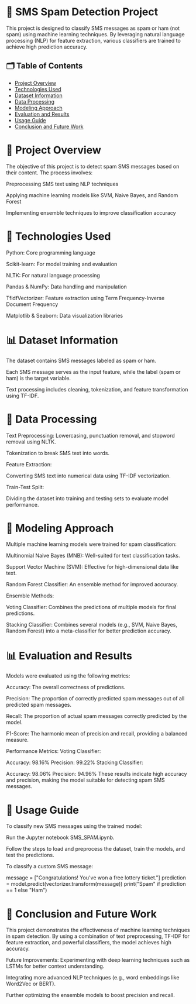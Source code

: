 # 📱 SMS Spam Detection Project

This project is designed to classify SMS messages as spam or ham (not spam) using machine learning techniques. By leveraging natural language processing (NLP) for feature extraction, various classifiers are trained to achieve high prediction accuracy.

## 🗂 Table of Contents
- [Project Overview](#project-overview)
- [Technologies Used](#technologies-used)
- [Dataset Information](#dataset-information)
- [Data Processing](#data-processing)
- [Modeling Approach](#modeling-approach)
- [Evaluation and Results](#evaluation-and-results)
- [Usage Guide](#usage-guide)
- [Conclusion and Future Work](#conclusion-and-future-work)

# 📌 Project Overview
The objective of this project is to detect spam SMS messages based on their content. The process involves:

Preprocessing SMS text using NLP techniques

Applying machine learning models like SVM, Naive Bayes, and Random Forest

Implementing ensemble techniques to improve classification accuracy

# 🔧 Technologies Used
Python: Core programming language

Scikit-learn: For model training and evaluation

NLTK: For natural language processing

Pandas & NumPy: Data handling and manipulation

TfidfVectorizer: Feature extraction using Term Frequency-Inverse Document Frequency

Matplotlib & Seaborn: Data visualization libraries

# 📊 Dataset Information
The dataset contains SMS messages labeled as spam or ham.

Each SMS message serves as the input feature, while the label (spam or ham) is the target variable.

Text processing includes cleaning, tokenization, and feature transformation using TF-IDF.

# 🧹 Data Processing
Text Preprocessing:
Lowercasing, punctuation removal, and stopword removal using NLTK.

Tokenization to break SMS text into words.

Feature Extraction:

Converting SMS text into numerical data using TF-IDF vectorization.

Train-Test Split:

Dividing the dataset into training and testing sets to evaluate model performance.

# 🤖 Modeling Approach
Multiple machine learning models were trained for spam classification:

Multinomial Naive Bayes (MNB): Well-suited for text classification tasks.

Support Vector Machine (SVM): Effective for high-dimensional data like text.

Random Forest Classifier: An ensemble method for improved accuracy.

Ensemble Methods:

Voting Classifier: Combines the predictions of multiple models for final predictions.

Stacking Classifier: Combines several models (e.g., SVM, Naive Bayes, Random Forest) into a meta-classifier for better prediction accuracy.


# 📊 Evaluation and Results
Models were evaluated using the following metrics:

Accuracy: The overall correctness of predictions.

Precision: The proportion of correctly predicted spam messages out of all predicted spam messages.

Recall: The proportion of actual spam messages correctly predicted by the model.

F1-Score: The harmonic mean of precision and recall, providing a balanced measure.

Performance Metrics:
Voting Classifier:

Accuracy: 98.16%
Precision: 99.22%
Stacking Classifier:

Accuracy: 98.06%
Precision: 94.96%
These results indicate high accuracy and precision, making the model suitable for detecting spam SMS messages.


# 🚀 Usage Guide
To classify new SMS messages using the trained model:

Run the Jupyter notebook SMS_SPAM.ipynb.

Follow the steps to load and preprocess the dataset, train the models, and test the predictions.

To classify a custom SMS message:

message = ["Congratulations! You've won a free lottery ticket."]
prediction = model.predict(vectorizer.transform(message))
print("Spam" if prediction == 1 else "Ham")


# 🔮 Conclusion and Future Work
This project demonstrates the effectiveness of machine learning techniques in spam detection. By using a combination of text preprocessing, TF-IDF for feature extraction, and powerful classifiers, the model achieves high accuracy.

Future Improvements:
Experimenting with deep learning techniques such as LSTMs for better context understanding.

Integrating more advanced NLP techniques (e.g., word embeddings like Word2Vec or BERT).

Further optimizing the ensemble models to boost precision and recall.

